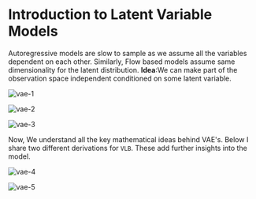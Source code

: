 # Introduction to Latent Variable Models

Autoregressive models are slow to sample as we assume all the variables dependent on each other. Similarly, Flow based models assume same dimensionality for the latent distribution. **Idea**:We can make part of the observation space independent conditioned on some latent variable.

![vae-1](https://user-images.githubusercontent.com/21222766/147595001-12db8d28-30fc-43d9-9384-7dac523cb23d.jpeg)


![vae-2](https://user-images.githubusercontent.com/21222766/147594976-cd3ad3b4-3348-4a55-a077-6900f8df5884.jpeg)

![vae-3](https://user-images.githubusercontent.com/21222766/147594980-827caf98-f570-4cdc-b333-76939c96ad3e.jpeg)

Now, We understand all the key mathematical ideas behind VAE's. Below I share two different derivations for `VLB`. These add further insights into the model.

![vae-4](https://user-images.githubusercontent.com/21222766/147699075-b532cdbe-0ea6-4578-a671-d99a91a52b90.jpeg)

![vae-5](https://user-images.githubusercontent.com/21222766/147699083-c96b3208-68f0-4748-8e98-ba467ecfb6ba.jpeg)

